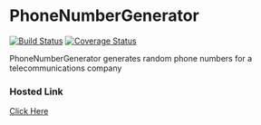 # PhoneNumberGenerator

[![Build Status](https://travis-ci.org/Felglitzzz/PhoneNumberGenerator.svg?branch=develop)](https://travis-ci.org/Felglitzzz/PhoneNumberGenerator)
[![Coverage Status](https://coveralls.io/repos/github/Felglitzzz/PhoneNumberGenerator/badge.svg)](https://coveralls.io/github/Felglitzzz/PhoneNumberGenerator)

PhoneNumberGenerator generates random phone numbers for a telecommunications company

### Hosted Link
[Click Here](https://phone-generator.herokuapp.com/)
